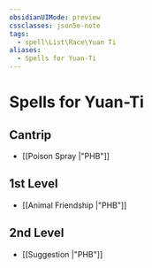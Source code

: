 ```yaml
---
obsidianUIMode: preview
cssclasses: json5e-note
tags:
  - spell\List\Race\Yuan Ti
aliases:
  - Spells for Yuan-Ti
---
```

# Spells for Yuan-Ti

## Cantrip

- [[Poison Spray \|"PHB"]] 

## 1st Level

- [[Animal Friendship \|"PHB"]] 

## 2nd Level

- [[Suggestion \|"PHB"]]
